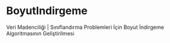 # BoyutIndirgeme
 Veri Madenciliği | Sınıflandırma Problemleri İçin Boyut İndirgeme Algoritmasının Geliştirilmesi
